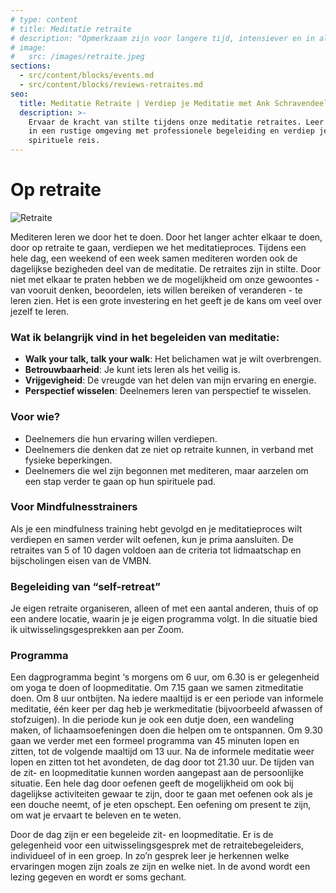 ```yaml
---
# type: content
# title: Meditatie retraite
# description: "Opmerkzaam zijn voor langere tijd, intensiever en in alles wat we doen"
# image:
#   src: /images/retraite.jpeg
sections:
  - src/content/blocks/events.md
  - src/content/blocks/reviews-retraites.md
seo:
  title: Meditatie Retraite | Verdiep je Meditatie met Ank Schravendeel
  description: >-
    Ervaar de kracht van stilte tijdens onze meditatie retraites. Leer mediteren
    in een rustige omgeving met professionele begeleiding en verdiep je
    spirituele reis.
---
```


# Op retraite

![Retraite](/images/retraite.jpeg)

Mediteren leren we door het te doen. Door het langer achter elkaar te doen, door op retraite te gaan, verdiepen we het meditatieproces. Tijdens een hele dag, een weekend of een week samen mediteren worden ook de dagelijkse bezigheden deel van de meditatie. De retraites zijn in stilte. Door niet met elkaar te praten hebben we de mogelijkheid om onze gewoontes - van vooruit denken, beoordelen, iets willen bereiken of veranderen - te leren zien. Het is een grote investering en het geeft je de kans om veel over jezelf te leren.

### Wat ik belangrijk vind in het begeleiden van meditatie:

- **Walk your talk, talk your walk**: Het belichamen wat je wilt overbrengen.
- **Betrouwbaarheid**: Je kunt iets leren als het veilig is.
- **Vrijgevigheid**: De vreugde van het delen van mijn ervaring en energie.
- **Perspectief wisselen**: Deelnemers leren van perspectief te wisselen.

### Voor wie?

- Deelnemers die hun ervaring willen verdiepen.
- Deelnemers die denken dat ze niet op retraite kunnen, in verband met fysieke beperkingen.
- Deelnemers die wel zijn begonnen met mediteren, maar aarzelen om een stap verder te gaan op hun spirituele pad.

### Voor Mindfulnesstrainers

Als je een mindfulness training hebt gevolgd en je meditatieproces wilt verdiepen en samen verder wilt oefenen, kun je prima aansluiten. De retraites van 5 of 10 dagen voldoen aan de criteria tot lidmaatschap en bijscholingen eisen van de VMBN.

### Begeleiding van “self-retreat”

Je eigen retraite organiseren, alleen of met een aantal anderen, thuis of op een andere locatie, waarin je je eigen programma volgt. In die situatie bied ik uitwisselingsgesprekken aan per Zoom.

### Programma

Een dagprogramma begint ‘s morgens om 6 uur, om 6.30 is er gelegenheid om yoga te doen of loopmeditatie. Om 7.15 gaan we samen zitmeditatie doen. Om 8 uur ontbijten. Na iedere maaltijd is er een periode van informele meditatie, één keer per dag heb je werkmeditatie (bijvoorbeeld afwassen of stofzuigen). In die periode kun je ook een dutje doen, een wandeling maken, of lichaamsoefeningen doen die helpen om te ontspannen. Om 9.30 gaan we verder met een formeel programma van 45 minuten lopen en zitten, tot de volgende maaltijd om 13 uur. Na de informele meditatie weer lopen en zitten tot het avondeten, de dag door tot 21.30 uur. De tijden van de zit- en loopmeditatie kunnen worden aangepast aan de persoonlijke situatie. Een hele dag door oefenen geeft de mogelijkheid om ook bij dagelijkse activiteiten gewaar te zijn, door te gaan met oefenen ook als je een douche neemt, of je eten opschept. Een oefening om present te zijn, om wat je ervaart te beleven en te weten.

Door de dag zijn er een begeleide zit- en loopmeditatie. Er is de gelegenheid voor een uitwisselingsgesprek met de retraitebegeleiders, individueel of in een groep. In zo’n gesprek leer je herkennen welke ervaringen mogen zijn zoals ze zijn en welke niet. In de avond wordt een lezing gegeven en wordt er soms gechant.
